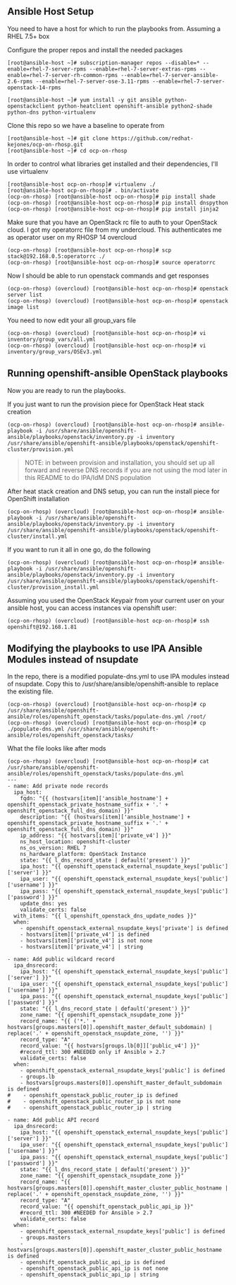 ## Ansible Host Setup

You need to have a host for which to run the playbooks from. Assuming a RHEL 7.5+ box

Configure the proper repos and install the needed packages

```
[root@ansible-host ~]# subscription-manager repos --disable=* --enable=rhel-7-server-rpms --enable=rhel-7-server-extras-rpms --enable=rhel-7-server-rh-common-rpms --enable=rhel-7-server-ansible-2.6-rpms --enable=rhel-7-server-ose-3.11-rpms --enable=rhel-7-server-openstack-14-rpms

[root@ansible-host ~]# yum install -y git ansible python-openstackclient python-heatclient openshift-ansible python2-shade python-dns python-virtualenv
```

Clone this repo so we have a baseline to operate from
```
[root@ansible-host ~]# git clone https://github.com/redhat-kejones/ocp-on-rhosp.git
[root@ansible-host ~]# cd ocp-on-rhosp
```

In order to control what libraries get installed and their dependencies, I'll use virtualenv
```
[root@ansible-host ocp-on-rhosp]# virtualenv ./
[root@ansible-host ocp-on-rhosp]# . bin/activate
(ocp-on-rhosp) [root@ansible-host ocp-on-rhosp]# pip install shade
(ocp-on-rhosp) [root@ansible-host ocp-on-rhosp]# pip install dnspython
(ocp-on-rhosp) [root@ansible-host ocp-on-rhosp]# pip install jinja2
```

Make sure that you have an OpenStack rc file to auth to your OpenStack cloud. I got my operatorrc file from my undercloud. This authenticates me as operator user on my RHOSP 14 overcloud
```
(ocp-on-rhosp) [root@ansible-host ocp-on-rhosp]# scp stack@192.168.0.5:operatorrc ./
(ocp-on-rhosp) [root@ansible-host ocp-on-rhosp]# source operatorrc
```

Now I should be able to run openstack commands and get responses
```
(ocp-on-rhosp) (overcloud) [root@ansible-host ocp-on-rhosp]# openstack server list
(ocp-on-rhosp) (overcloud) [root@ansible-host ocp-on-rhosp]# openstack image list
```

You need to now edit your all group_vars file
```
(ocp-on-rhosp) (overcloud) [root@ansible-host ocp-on-rhosp]# vi inventory/group_vars/all.yml
(ocp-on-rhosp) (overcloud) [root@ansible-host ocp-on-rhosp]# vi inventory/group_vars/OSEv3.yml
```

## Running openshift-ansible OpenStack playbooks

Now you are ready to run the playbooks.

If you just want to run the provision piece for OpenStack Heat stack creation
```
(ocp-on-rhosp) (overcloud) [root@ansible-host ocp-on-rhosp]# ansible-playbook -i /usr/share/ansible/openshift-ansible/playbooks/openstack/inventory.py -i inventory /usr/share/ansible/openshift-ansible/playbooks/openstack/openshift-cluster/provision.yml
```

> NOTE: in between provision and installation, you should set up all forward and reverse DNS records
>       if you are not using the mod later in this README to do IPA/IdM DNS population

After heat stack creation and DNS setup, you can run the install piece for OpenShift installation
```
(ocp-on-rhosp) (overcloud) [root@ansible-host ocp-on-rhosp]# ansible-playbook -i /usr/share/ansible/openshift-ansible/playbooks/openstack/inventory.py -i inventory /usr/share/ansible/openshift-ansible/playbooks/openstack/openshift-cluster/install.yml
```

If you want to run it all in one go, do the following
```
(ocp-on-rhosp) (overcloud) [root@ansible-host ocp-on-rhosp]# ansible-playbook -i /usr/share/ansible/openshift-ansible/playbooks/openstack/inventory.py -i inventory /usr/share/ansible/openshift-ansible/playbooks/openstack/openshift-cluster/provision_install.yml
```

Assuming you used the OpenStack Keypair from your current user on your ansible host, you can access instances via openshift user:
```
(ocp-on-rhosp) (overcloud) [root@ansible-host ocp-on-rhosp]# ssh openshift@192.168.1.81
```

## Modifying the playbooks to use IPA Ansible Modules instead of nsupdate

In the repo, there is a modified populate-dns.yml to use IPA modules instead of nsupdate. Copy this to /usr/share/ansible/openshift-ansible to replace the existing file.

```
(ocp-on-rhosp) (overcloud) [root@ansible-host ocp-on-rhosp]# cp /usr/share/ansible/openshift-ansible/roles/openshift_openstack/tasks/populate-dns.yml /root/
(ocp-on-rhosp) (overcloud) [root@ansible-host ocp-on-rhosp]# cp ./populate-dns.yml /usr/share/ansible/openshift-ansible/roles/openshift_openstack/tasks/
```

What the file looks like after mods
```
(ocp-on-rhosp) (overcloud) [root@ansible-host ocp-on-rhosp]# cat /usr/share/ansible/openshift-ansible/roles/openshift_openstack/tasks/populate-dns.yml
---
- name: Add private node records
  ipa_host:
    fqdn: "{{ (hostvars[item]['ansible_hostname'] + openshift_openstack_private_hostname_suffix + '.' + openshift_openstack_full_dns_domain) }}"
    description: "{{ (hostvars[item]['ansible_hostname'] + openshift_openstack_private_hostname_suffix + '.' + openshift_openstack_full_dns_domain) }}"
    ip_address: "{{ hostvars[item]['private_v4'] }}"
    ns_host_location: openshift-cluster
    ns_os_version: RHEL 7
    ns_hardware_platform: OpenStack Instance
    state: "{{ l_dns_record_state | default('present') }}"
    ipa_host: "{{ openshift_openstack_external_nsupdate_keys['public']['server'] }}"
    ipa_user: "{{ openshift_openstack_external_nsupdate_keys['public']['username'] }}"
    ipa_pass: "{{ openshift_openstack_external_nsupdate_keys['public']['password'] }}"
    update_dns: yes
    validate_certs: false
  with_items: "{{ l_openshift_openstack_dns_update_nodes }}"
  when:
    - openshift_openstack_external_nsupdate_keys['private'] is defined
    - hostvars[item]['private_v4'] is defined
    - hostvars[item]['private_v4'] is not none
    - hostvars[item]['private_v4'] | string

- name: Add public wildcard record
  ipa_dnsrecord:
    ipa_host: "{{ openshift_openstack_external_nsupdate_keys['public']['server'] }}"
    ipa_user: "{{ openshift_openstack_external_nsupdate_keys['public']['username'] }}"
    ipa_pass: "{{ openshift_openstack_external_nsupdate_keys['public']['password'] }}"
    state: "{{ l_dns_record_state | default('present') }}"
    zone_name: "{{ openshift_openstack_nsupdate_zone }}"
    record_name: "{{ ('*.' + hostvars[groups.masters[0]].openshift_master_default_subdomain) | replace('.' + openshift_openstack_nsupdate_zone, '') }}"
    record_type: "A"
    record_value: "{{ hostvars[groups.lb[0]]['public_v4'] }}"
    #record_ttl: 300 #NEEDED only if Ansible > 2.7
    validate_certs: false
  when:
    - openshift_openstack_external_nsupdate_keys['public'] is defined
    - groups.lb
    - hostvars[groups.masters[0]].openshift_master_default_subdomain is defined
#    - openshift_openstack_public_router_ip is defined
#    - openshift_openstack_public_router_ip is not none
#    - openshift_openstack_public_router_ip | string

- name: Add public API record
  ipa_dnsrecord:
    ipa_host: "{{ openshift_openstack_external_nsupdate_keys['public']['server'] }}"
    ipa_user: "{{ openshift_openstack_external_nsupdate_keys['public']['username'] }}"
    ipa_pass: "{{ openshift_openstack_external_nsupdate_keys['public']['password'] }}"
    state: "{{ l_dns_record_state | default('present') }}"
    zone_name: "{{ openshift_openstack_nsupdate_zone }}"
    record_name: "{{ hostvars[groups.masters[0]].openshift_master_cluster_public_hostname | replace('.' + openshift_openstack_nsupdate_zone, '') }}"
    record_type: "A"
    record_value: "{{ openshift_openstack_public_api_ip }}"
    #record_ttl: 300 #NEEDED for Ansible > 2.7
    validate_certs: false
  when:
    - openshift_openstack_external_nsupdate_keys['public'] is defined
    - groups.masters
    - hostvars[groups.masters[0]].openshift_master_cluster_public_hostname is defined
    - openshift_openstack_public_api_ip is defined
    - openshift_openstack_public_api_ip is not none
    - openshift_openstack_public_api_ip | string
```
